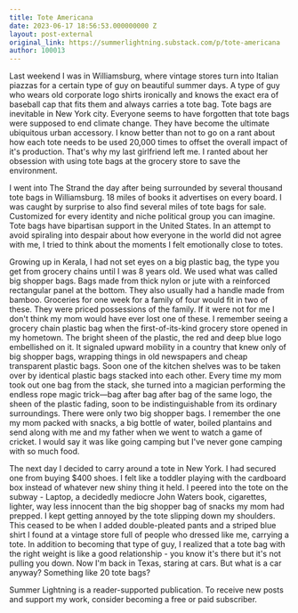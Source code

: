 ```yaml
---
title: Tote Americana
date: 2023-06-17 18:56:53.000000000 Z
layout: post-external
original_link: https://summerlightning.substack.com/p/tote-americana
author: 100013
---
```


Last weekend I was in Williamsburg, where vintage stores turn into Italian piazzas for a certain type of guy on beautiful summer days. A type of guy who wears old corporate logo shirts ironically and knows the exact era of baseball cap that fits them and always carries a tote bag. Tote bags are inevitable in New York city. Everyone seems to have forgotten that tote bags were supposed to end climate change. They have become the ultimate ubiquitous urban accessory. I know better than not to go on a rant about how each tote needs to be used 20,000 times to offset the overall impact of it's production. That's why my last girlfriend left me. I ranted about her obsession with using tote bags at the grocery store to save the environment.

I went into The Strand the day after being surrounded by several thousand tote bags in Williamsburg. 18 miles of books it advertises on every board. I was caught by surprise to also find several miles of tote bags for sale. Customized for every identity and niche political group you can imagine. Tote bags have bipartisan support in the United States. In an attempt to avoid spiraling into despair about how everyone in the world did not agree with me, I tried to think about the moments I felt emotionally close to totes.

Growing up in Kerala, I had not set eyes on a big plastic bag, the type you get from grocery chains until I was 8 years old. We used what was called big shopper bags. Bags made from thick nylon or jute with a reinforced rectangular panel at the bottom. They also usually had a handle made from bamboo. Groceries for one week for a family of four would fit in two of these. They were priced possessions of the family. If it were not for me I don't think my mom would have ever lost one of these. I remember seeing a grocery chain plastic bag when the first-of-its-kind grocery store opened in my hometown. The bright sheen of the plastic, the red and deep blue logo embellished on it. It signaled upward mobility in a country that knew only of big shopper bags, wrapping things in old newspapers and cheap transparent plastic bags. Soon one of the kitchen shelves was to be taken over by identical plastic bags stacked into each other. Every time my mom took out one bag from the stack, she turned into a magician performing the endless rope magic trick—bag after bag after bag of the same logo, the sheen of the plastic fading, soon to be indistinguishable from its ordinary surroundings. There were only two big shopper bags. I remember the one my mom packed with snacks, a big bottle of water, boiled plantains and send along with me and my father when we went to watch a game of cricket. I would say it was like going camping but I've never gone camping with so much food.

The next day I decided to carry around a tote in New York. I had secured one from buying $400 shoes. I felt like a toddler playing with the cardboard box instead of whatever new shiny thing it held. I peered into the tote on the subway - Laptop, a decidedly mediocre John Waters book, cigarettes, lighter, way less innocent than the big shopper bag of snacks my mom had prepped. I kept getting annoyed by the tote slipping down my shoulders. This ceased to be when I added double-pleated pants and a striped blue shirt I found at a vintage store full of people who dressed like me, carrying a tote. In addition to becoming that type of guy, I realized that a tote bag with the right weight is like a good relationship - you know it's there but it's not pulling you down. Now I'm back in Texas, staring at cars. But what is a car anyway? Something like 20 tote bags?

Summer Lightning is a reader-supported publication. To receive new posts and support my work, consider becoming a free or paid subscriber.


